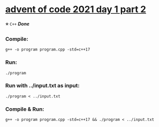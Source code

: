 # [advent of code 2021 day 1 part 2](https://adventofcode.com/2021/day/1#part2)
**:star:** `C++` ***Done***
### Compile:
```
g++ -o program program.cpp -std=c++17
```
### Run:
```
./program
```
### Run with ../input.txt as input:
```
./program < ../input.txt
```
### Compile & Run:
```
g++ -o program program.cpp -std=c++17 && ./program < ../input.txt
```

